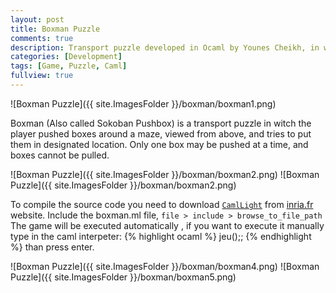 ```yaml
---
layout: post
title: Boxman Puzzle
comments: true
description: Transport puzzle developed in Ocaml by Younes Cheikh, in witch the player pushed boxes around a maze, viewed from above, and tries to put them in designated location.
categories: [Development]
tags: [Game, Puzzle, Caml]
fullview: true
---
```


![Boxman Puzzle]({{ site.ImagesFolder }}/boxman/boxman1.png) 

Boxman (Also called Sokoban Pushbox) is a transport puzzle in witch the player pushed boxes around a maze, viewed from above, and tries to put them in designated location. Only one box may be pushed at a time, and boxes cannot be pulled.

![Boxman Puzzle]({{ site.ImagesFolder }}/boxman/boxman2.png)
![Boxman Puzzle]({{ site.ImagesFolder }}/boxman/boxman2.png)

To compile the source code you need to download <code>[CamlLight][1]</code> from [inria.fr][2] website.
Include the boxman.ml file, 
```file > include > browse_to_file_path``` The game will be executed automatically , if you want to execute it manually type in the caml interpeter:
{% highlight ocaml %}
jeu();; 
{% endhighlight %}
than press enter.

![Boxman Puzzle]({{ site.ImagesFolder }}/boxman/boxman4.png)
![Boxman Puzzle]({{ site.ImagesFolder }}/boxman/boxman5.png)

[1]: http://caml.inria.fr/pub/distrib/caml-light-0.74//cl74win.exe "camllight"
[2]: http://caml.inria.fr "Inria"
